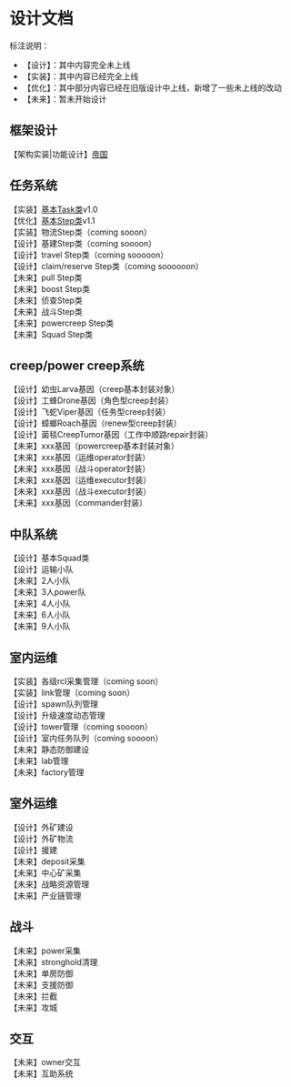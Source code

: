 设计文档
=
标注说明：  
* 【设计】：其中内容完全未上线
* 【实装】：其中内容已经完全上线
* 【优化】：其中部分内容已经在旧版设计中上线，新增了一些未上线的改动
* 【未来】：暂未开始设计

框架设计
-
【架构实装|功能设计】[帝国](Leaders.md)

任务系统
-
【实装】[基本Task类](Task.md)v1.0  
【优化】[基本Step类](Step.md)v1.1  
【实装】物流Step类（coming sooon）  
【设计】基建Step类（coming soooon）  
【设计】travel Step类（coming sooooon）  
【设计】claim/reserve Step类（coming soooooon）  
【未来】pull Step类  
【未来】boost Step类    
【未来】侦查Step类  
【未来】战斗Step类  
【未来】powercreep Step类  
【未来】Squad Step类  

creep/power creep系统
-
【设计】幼虫Larva基因（creep基本封装对象）  
【设计】工蜂Drone基因（角色型creep封装）  
【设计】飞蛇Viper基因（任务型creep封装）  
【设计】蟑螂Roach基因（renew型creep封装）  
【设计】菌毯CreepTumor基因（工作中顺路repair封装）  
【未来】xxx基因（powercreep基本封装对象）  
【未来】xxx基因（运维operator封装）  
【未来】xxx基因（战斗operator封装）  
【未来】xxx基因（运维executor封装）  
【未来】xxx基因（战斗executor封装）  
【未来】xxx基因（commander封装）  

中队系统
-
【设计】基本Squad类  
【设计】运输小队  
【未来】2人小队  
【未来】3人power队  
【未来】4人小队  
【未来】6人小队  
【未来】9人小队  

室内运维
-
【实装】各级rcl采集管理（coming soon）  
【实装】link管理（coming soon）  
【设计】spawn队列管理  
【设计】升级速度动态管理  
【设计】tower管理（coming soooon）  
【设计】室内任务队列（coming soooon）  
【未来】静态防御建设  
【未来】lab管理  
【未来】factory管理  

室外运维
-
【设计】外矿建设  
【设计】外矿物流  
【设计】援建  
【未来】deposit采集    
【未来】中心矿采集  
【未来】战略资源管理  
【未来】产业链管理

战斗
-
【未来】power采集  
【未来】stronghold清理  
【未来】单房防御  
【未来】支援防御  
【未来】拦截  
【未来】攻城  

交互
-
【未来】owner交互  
【未来】互助系统